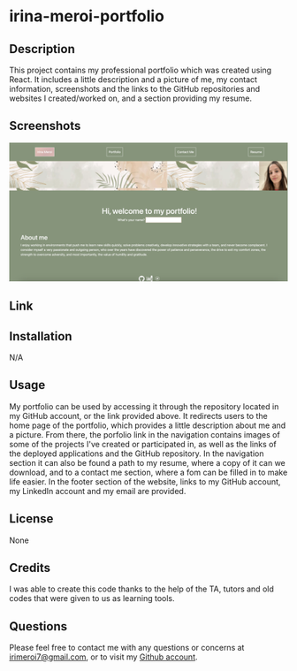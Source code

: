 # irina-meroi-portfolio

## Description
This project contains my professional portfolio which was created using React. It includes a little description and a picture of me, my contact information, screenshots and the links to the GitHub repositories and websites I created/worked on, and a section providing my resume.

## Screenshots
![](./irina-meroi-portfolio/src/assets/images/Portfolio.png)

## Link


## Installation
N/A

## Usage
My portfolio can be used by accessing it through the repository located in my GitHub account, or the link provided above. It redirects users to the home page of the portfolio, which provides a little description about me and a picture. From there, the porfolio link in the navigation contains images of some of the projects I've created or participated in, as well as the links of the deployed applications and the GitHub repository. In the navigation section it can also be found a path to my resume, where a copy of it can we download, and to a contact me section, where a fom can be filled in to make life easier. In the footer section of the website, links to my GitHub account, my LinkedIn account and my email are provided.

## License
None

## Credits
I was able to create this code thanks to the help of the TA, tutors and old codes that were given to us as learning tools.

## Questions
Please feel free to contact me with any questions or concerns at [irimeroi7@gmail.com](mailto:irimeroi7@gmail.com), or to visit my [Github account](https://github.com/irimeroi).